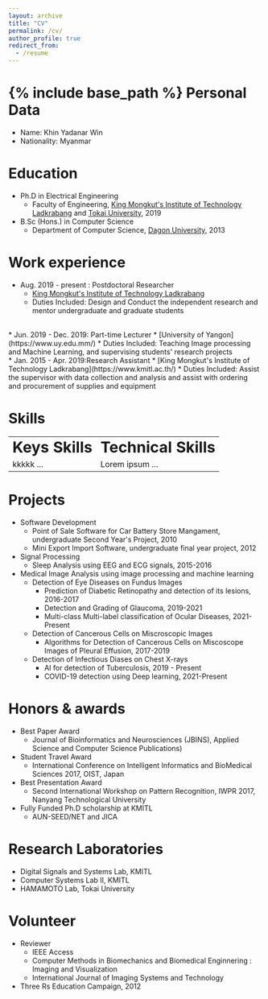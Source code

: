 ```yaml
---
layout: archive
title: "CV"
permalink: /cv/
author_profile: true
redirect_from:
  - /resume
---
```


{% include base_path %}
Personal Data
======
* Name: Khin Yadanar Win
* Nationality: Myanmar

Education
======
* Ph.D in Electrical Engineering
  * Faculty of Engineering, [King Mongkut's Institute of Technology Ladkrabang](https://www.kmitl.ac.th/) and [Tokai University](https://www.u-tokai.ac.jp/), 2019
* B.Sc (Hons.) in Computer Science
  * Department of Computer Science, [Dagon University](https://www.dagonuniversity.edu.mm/), 2013


Work experience
======
* Aug. 2019 - present : Postdoctoral Researcher
  * [King Mongkut's Institute of Technology Ladkrabang](https://www.kmitl.ac.th/)
  * Duties Included: Design and Conduct the independent research and mentor undergraduate and graduate students
<br/>
* Jun. 2019 - Dec. 2019: Part-time Lecturer
  * [University of Yangon](https://www.uy.edu.mm/)
  * Duties Included: Teaching Image processing and Machine Learning, and supervising students' research projects
<br/>
* Jan. 2015 - Apr. 2019:Research Assistant
  * [King Mongkut's Institute of Technology Ladkrabang](https://www.kmitl.ac.th/)
  * Duties Included: Assist the supervisor with data collection and analysis and assist with ordering and procurement of supplies and equipment 
<br/>

Skills
======
<table border="0">
 <tr>
    <td><b style="font-size:30px">Keys Skills</b></td>
    <td><b style="font-size:30px">Technical Skills</b></td>
 </tr>
 <tr>
    <td>kkkkk ...</td>
    <td>Lorem ipsum ...</td>
 </tr>
</table>



Projects
======
* Software Development
  * Point of Sale Software for Car Battery Store Mangament, undergraduate Second Year's Project, 2010
  * Mini Export Import Software, undergraduate final year project, 2012 <br/>
* Signal Processing 
  * Sleep Analysis using EEG and ECG signals, 2015-2016 <br/>
* Medical Image Analysis using image processing and machine learning
  * Detection of Eye Diseases on Fundus Images
     * Prediction of Diabetic Retinopathy and detection of its lesions, 2016-2017
     * Detection and Grading of Glaucoma, 2019-2021
     * Multi-class Multi-label classification of Ocular Diseases, 2021-Present <br/>
  * Detection of Cancerous Cells on Miscroscopic Images
     * Algorithms for Detection of Cancerous Cells on Miscoscope Images of Pleural Effusion, 2017-2019 <br/>
  * Detection of Infectious Diases on Chest X-rays
     * AI for detection of Tuberculosis, 2019 - Present
     * COVID-19 detection using Deep learning, 2021-Present <br/>
     
Honors & awards
======
* Best Paper Award 
   * Journal of Bioinformatics and Neurosciences (JBINS), Applied Science and Computer Science Publications)
* Student Travel Award
   * International Conference on Intelligent Informatics and BioMedical Sciences 2017, OIST, Japan
* Best Presentation Award
   * Second International Workshop on Pattern Recognition, IWPR 2017, Nanyang Technological University
* Fully Funded Ph.D scholarship at KMITL
   * AUN-SEED/NET and JICA

Research Laboratories
======
* Digital Signals and Systems Lab, KMITL
* Computer Systems Lab II, KMITL
* HAMAMOTO Lab, Tokai University

Volunteer
======
* Reviewer
    * IEEE Access
    * Computer Methods in Biomechanics and Biomedical Enginnering : Imaging and Visualization
    * International Journal of Imaging Systems and Technology
* Three Rs Education Campaign, 2012

